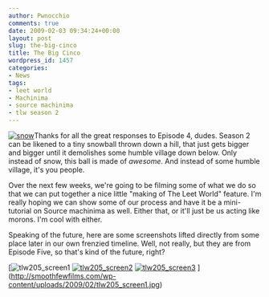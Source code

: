 ```yaml
---
author: Pwnocchio
comments: true
date: 2009-02-03 09:34:24+00:00
layout: post
slug: the-big-cinco
title: The Big Cinco
wordpress_id: 1457
categories:
- News
tags:
- leet world
- Machinima
- source machinima
- tlw season 2
---
```


[![snow](http://smoothfewfilms.com/wp-content/uploads/2009/02/snow.jpg)](http://smoothfewfilms.com/wp-content/uploads/2009/02/snow.jpg)Thanks for all the great responses to Episode 4, dudes. Season 2 can be likened to a tiny snowball thrown down a hill, that just gets bigger and bigger until it demolishes some humble village down below. Only instead of snow, this ball is made of _awesome_. And instead of some humble village, it's you people.

Over the next few weeks, we're going to be filming some of what we do so that we can put together a nice little "making of The Leet World" feature. I'm really hoping we can show some of our process and have it be a mini-tutorial on Source machinima as well. Either that, or it'll just be us acting like morons. I'm cool with either.

Speaking of the future, here are some screenshots lifted directly from some place later in our own frenzied timeline. Well, not really, but they are from Episode Five, so that's kind of the future, right?

[![tlw205_screen1](http://smoothfewfilms.com/wp-content/uploads/2009/02/tlw205_screen1-128x72.jpg) [![tlw205_screen2](http://smoothfewfilms.com/wp-content/uploads/2009/02/tlw205_screen2-128x72.jpg)](http://smoothfewfilms.com/wp-content/uploads/2009/02/tlw205_screen2.jpg) [![tlw205_screen3](http://smoothfewfilms.com/wp-content/uploads/2009/02/tlw205_screen3-128x72.jpg)](http://smoothfewfilms.com/wp-content/uploads/2009/02/tlw205_screen3.jpg)
](http://smoothfewfilms.com/wp-content/uploads/2009/02/tlw205_screen1.jpg)
